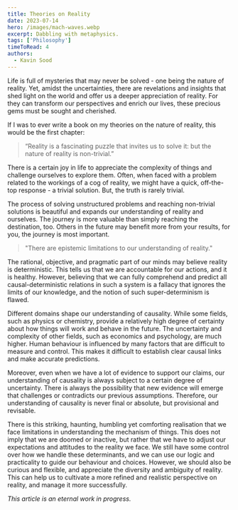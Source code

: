 ```yaml
---
title: Theories on Reality 
date: 2023-07-14
hero: /images/mach-waves.webp
excerpt: Dabbling with metaphysics.
tags: ['Philosophy']
timeToRead: 4
authors:
  - Kavin Sood
---
```


Life is full of mysteries that may never be solved - one being the nature of reality. Yet, amidst the uncertainties, there are revelations and insights that shed light on the world and offer us a deeper appreciation of reality. For they can transform our perspectives and enrich our lives, these precious gems must be sought and cherished.

If I was to ever write a book on my theories on the nature of reality, this would be the first chapter:

> “Reality is a fascinating puzzle that invites us to solve it: but the nature of reality is non-trivial.”

There is a certain joy in life to appreciate the complexity of things and challenge ourselves to explore them. Often, when faced with a problem related to the workings of a cog of reality, we might have a quick, off-the-top response - a trivial solution. But, the truth is rarely trivial.

The process of solving unstructured problems and reaching non-trivial solutions is beautiful and expands our understanding of reality and ourselves. The journey is more valuable than simply reaching the destination, too. Others in the future may benefit more from your results, for you, the journey is most important.

> "There are epistemic limitations to our understanding of reality."

The rational, objective, and pragmatic part of our minds may believe reality is deterministic. This tells us that we are accountable for our actions, and it is healthy. However, believing that we can fully comprehend and predict all causal-deterministic relations in such a system is a fallacy that ignores the limits of our knowledge, and the notion of such super-determinism is flawed.

Different domains shape our understanding of causality. While some fields, such as physics or chemistry, provide a relatively high degree of certainty about how things will work and behave in the future. The uncertainty and complexity of other fields, such as economics and psychology, are much higher. Human behaviour is influenced by many factors that are difficult to measure and control. This makes it difficult to establish clear causal links and make accurate predictions.

Moreover, even when we have a lot of evidence to support our claims, our understanding of causality is always subject to a certain degree of uncertainty. There is always the possibility that new evidence will emerge that challenges or contradicts our previous assumptions. Therefore, our understanding of causality is never final or absolute, but provisional and revisable.

There is this striking, haunting, humbling yet comforting realisation that we face limitations in understanding the mechanism of things. This does not imply that we are doomed or inactive, but rather that we have to adjust our expectations and attitudes to the reality we face. We still have some control over how we handle these determinants, and we can use our logic and practicality to guide our behaviour and choices. However, we should also be curious and flexible, and appreciate the diversity and ambiguity of reality. This can help us to cultivate a more refined and realistic perspective on reality, and manage it more successfully.

_This article is an eternal work in progress._